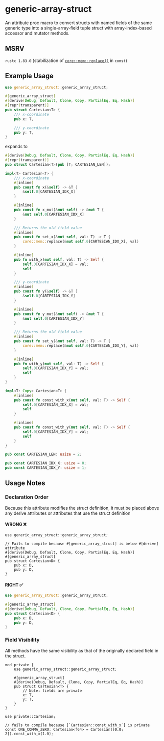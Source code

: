 # generic-array-struct

An attribute proc macro to convert structs with named fields of the same generic type into a single-array-field tuple struct with array-index-based accessor and mutator methods.

## MSRV

`rustc 1.83.0` (stabilization of [`core::mem::replace()`](`core::mem::replace()`) in `const`)

## Example Usage

```rust
use generic_array_struct::generic_array_struct;

#[generic_array_struct]
#[derive(Debug, Default, Clone, Copy, PartialEq, Eq, Hash)]
#[repr(transparent)]
pub struct Cartesian<T> {
    /// x-coordinate
    pub x: T,

    /// y-coordinate
    pub y: T,
}
```

expands to

```rust
#[derive(Debug, Default, Clone, Copy, PartialEq, Eq, Hash)]
#[repr(transparent)]
pub struct Cartesian<T>(pub [T; CARTESIAN_LEN]);

impl<T> Cartesian<T> {
    /// x-coordinate
    #[inline]
    pub const fn x(&self) -> &T {
        &self.0[CARTESIAN_IDX_X]
    }

    #[inline]
    pub const fn x_mut(&mut self) -> &mut T {
        &mut self.0[CARTESIAN_IDX_X]
    }

    /// Returns the old field value
    #[inline]
    pub const fn set_x(&mut self, val: T) -> T {
        core::mem::replace(&mut self.0[CARTESIAN_IDX_X], val)
    }

    #[inline]
    pub fn with_x(mut self, val: T) -> Self {
        self.0[CARTESIAN_IDX_X] = val;
        self
    }

    /// y-coordinate
    #[inline]
    pub const fn y(&self) -> &T {
        &self.0[CARTESIAN_IDX_Y]
    }

    #[inline]
    pub const fn y_mut(&mut self) -> &mut T {
        &mut self.0[CARTESIAN_IDX_Y]
    }

    /// Returns the old field value
    #[inline]
    pub const fn set_y(&mut self, val: T) -> T {
        core::mem::replace(&mut self.0[CARTESIAN_IDX_Y], val)
    }

    #[inline]
    pub fn with_y(mut self, val: T) -> Self {
        self.0[CARTESIAN_IDX_Y] = val;
        self
    }
}

impl<T: Copy> Cartesian<T> {
    #[inline]
    pub const fn const_with_x(mut self, val: T) -> Self {
        self.0[CARTESIAN_IDX_X] = val;
        self
    }

    #[inline]
    pub const fn const_with_y(mut self, val: T) -> Self {
        self.0[CARTESIAN_IDX_Y] = val;
        self
    }
}

pub const CARTESIAN_LEN: usize = 2;

pub const CARTESIAN_IDX_X: usize = 0;
pub const CARTESIAN_IDX_Y: usize = 1;
```

## Usage Notes

### Declaration Order

Because this attribute modifies the struct definition, it must be placed above any derive attributes or attributes that use the struct definition

#### WRONG ❌

```rust,compile_fail,E0609
use generic_array_struct::generic_array_struct;

// Fails to compile because #[generic_array_struct] is below #[derive] attribute
#[derive(Debug, Default, Clone, Copy, PartialEq, Eq, Hash)]
#[generic_array_struct]
pub struct Cartesian<D> {
    pub x: D,
    pub y: D,
}
```

#### RIGHT ✅

```rust
use generic_array_struct::generic_array_struct;

#[generic_array_struct]
#[derive(Debug, Default, Clone, Copy, PartialEq, Eq, Hash)]
pub struct Cartesian<D> {
    pub x: D,
    pub y: D,
}
```

### Field Visibility

All methods have the same visibility as that of the originally declared field in the struct.

```rust,compile_fail,E0624
mod private {
    use generic_array_struct::generic_array_struct;

    #[generic_array_struct]
    #[derive(Debug, Default, Clone, Copy, PartialEq, Eq, Hash)]
    pub struct Cartesian<T> {
        // Note: fields are private
        x: T,
        y: T,
    }
}

use private::Cartesian;

// fails to compile because [`Cartesian::const_with_x`] is private
const ONE_COMMA_ZERO: Cartesian<f64> = Cartesian([0.0; 2]).const_with_x(1.0);
```
